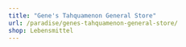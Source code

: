 ```yaml
---
title: "Gene's Tahquamenon General Store"
url: /paradise/genes-tahquamenon-general-store/
shop: Lebensmittel
---
```

